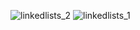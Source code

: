 
![linkedlists_2](https://github.com/user-attachments/assets/15ed5a9a-4256-4518-8c0a-6afe7336b9ca)
![linkedlists_1](https://github.com/user-attachments/assets/fbe5082a-d893-4f72-a5a1-eba2a7b90905)
